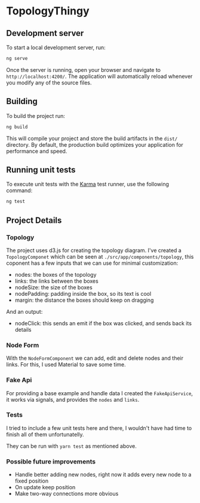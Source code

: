 # TopologyThingy

## Development server

To start a local development server, run:

```bash
ng serve
```

Once the server is running, open your browser and navigate to `http://localhost:4200/`. The application will automatically reload whenever you modify any of the source files.

## Building

To build the project run:

```bash
ng build
```

This will compile your project and store the build artifacts in the `dist/` directory. By default, the production build optimizes your application for performance and speed.

## Running unit tests

To execute unit tests with the [Karma](https://karma-runner.github.io) test runner, use the following command:

```bash
ng test
```

## Project Details

### Topology

The project uses d3.js for creating the topology diagram. I've created a `TopologyComponet` which can be seen at `./src/app/components/topology`, this coponent has a few inputs that we can use for minimal customization:

- nodes: the boxes of the topology
- links: the links between the boxes
- nodeSize: the size of the boxes
- nodePadding: padding inside the box, so its text is cool
- margin: the distance the boxes should keep on dragging

And an output:

- nodeClick: this sends an emit if the box was clicked, and sends back its details

### Node Form

With the `NodeFormComponent` we can add, edit and delete nodes and their links. For this, I used Material to save some time.

### Fake Api

For providing a base example and handle data I created the `FakeApiService`, it works via signals, and provides the `nodes` and `links`.

### Tests

I tried to include a few unit tests here and there, I wouldn't have had time to finish all of them unfortunatelly.

They can be run with `yarn test` as mentioned above.

### Possible future improvements

- Handle better adding new nodes, right now it adds every new node to a fixed position
- On update keep position
- Make two-way connections more obvious
